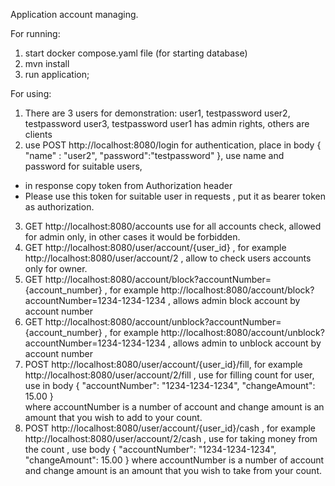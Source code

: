 Application account managing.

For running:
1. start docker compose.yaml file (for starting database)
2. mvn install
3. run application;

For using:
1. There are 3 users for demonstration:
   user1, testpassword
   user2, testpassword
   user3, testpassword
   user1 has admin rights, others are clients
2. use POST http://localhost:8080/login for authentication, place in body 
   {
   "name" : "user2",
   "password":"testpassword"
   }, 
    use name and password for suitable users,
 - in response copy token from Authorization header 
 - Please use this token for suitable user in requests , put it as bearer token as authorization.  
3. GET http://localhost:8080/accounts use for all accounts check, allowed for admin only, in other cases it would be forbidden.
4. GET  http://localhost:8080/user/account/{user_id} , for example http://localhost:8080/user/account/2 , allow to check users accounts only for owner.
5. GET http://localhost:8080/account/block?accountNumber={account_number} , for example http://localhost:8080/account/block?accountNumber=1234-1234-1234 , allows admin block account by account number
6. GET http://localhost:8080/account/unblock?accountNumber={account_number} , for example http://localhost:8080/account/unblock?accountNumber=1234-1234-1234 , allows admin to unblock account by account number
7. POST http://localhost:8080/user/account/{user_id}/fill, for example http://localhost:8080/user/account/2/fill , use for filling count for user, use in body
   {
   "accountNumber": "1234-1234-1234",
   "changeAmount": 15.00
   }  
   where accountNumber is a number of account and change amount is an amount that you wish to add to your count.
8. POST http://localhost:8080/user/account/{user_id}/cash , for example http://localhost:8080/user/account/2/cash , use for taking money from the count , use body
   {
   "accountNumber": "1234-1234-1234",
   "changeAmount": 15.00
   }
   where accountNumber is a number of account and change amount is an amount that you wish to take from your count.